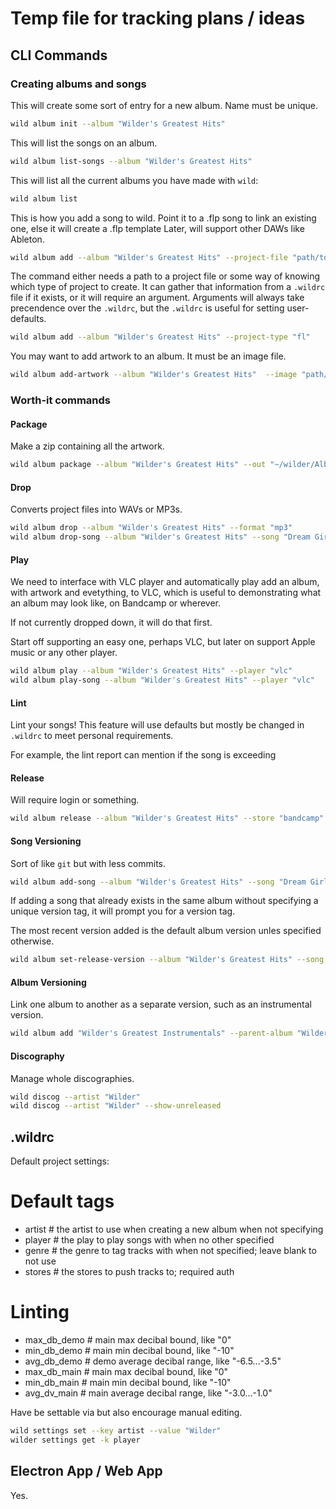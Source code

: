 # Temp file for tracking plans / ideas

## CLI Commands

### Creating albums and songs

This will create some sort of entry for a new album.
Name must be unique.

```bash
wild album init --album "Wilder's Greatest Hits"
```

This will list the songs on an album.

```bash
wild album list-songs --album "Wilder's Greatest Hits"
```

This will list all the current albums you have made with `wild`:

```bash
wild album list
```

This is how you add a song to wild.
Point it to a .flp song to link an existing one, else it will create a .flp template
Later, will support other DAWs like Ableton.

```bash
wild album add --album "Wilder's Greatest Hits" --project-file "path/to/file"  --artist "Wilder"
```

The command either needs a path to a project file or some way of knowing which type of project to create.
It can gather that information from a `.wildrc` file if it exists, or it will require an argument.
Arguments will always take precendence over the `.wildrc`, but the `.wildrc` is useful for 
setting user-defaults.

```bash
wild album add --album "Wilder's Greatest Hits" --project-type "fl"
```

You may want to add artwork to an album.
It must be an image file.

```bash
wild album add-artwork --album "Wilder's Greatest Hits"  --image "path/to/image"
```

### Worth-it commands

#### Package

Make a zip containing all the artwork.

```bash
wild album package --album "Wilder's Greatest Hits" --out "~/wilder/AlbumZips/"
```

#### Drop

Converts project files into WAVs or MP3s.

```bash
wild album drop --album "Wilder's Greatest Hits" --format "mp3"
wild album drop-song --album "Wilder's Greatest Hits" --song "Dream Girl" --format "wav"
```

#### Play

We need to interface with VLC player and automatically play add an album, with artwork and evetything, to VLC,
which is useful to demonstrating what an album may look like, on Bandcamp or wherever.

If not currently dropped down, it will do that first.

Start off supporting an easy one, perhaps VLC, but later on support Apple music or any other player.

```bash
wild album play --album "Wilder's Greatest Hits" --player "vlc"
wild album play-song --album "Wilder's Greatest Hits" --player "vlc"
```

#### Lint

Lint your songs! This feature will use defaults but mostly be changed in `.wildrc` to meet 
personal requirements.

For example, the lint report can mention if the song is exceeding 

#### Release

Will require login or something.

```bash
wild album release --album "Wilder's Greatest Hits" --store "bandcamp"
```

#### Song Versioning

Sort of like `git` but with less commits.

```bash
wild album add-song --album "Wilder's Greatest Hits" --song "Dream Girl" --version-tag "Scary Mix"
```

If adding a song that already exists in the same album without specifying a unique version tag, 
it will prompt you for a version tag.

The most recent version added is the default album version unles specified otherwise.

```bash
wild album set-release-version --album "Wilder's Greatest Hits" --song "Dream Girl" --version-tag "Main Mix"
```

#### Album Versioning

Link one album to another as a separate version, such as an instrumental version.

```bash
wild album add "Wilder's Greatest Instrumentals" --parent-album "Wilder's Greatest Hits"
```

#### Discography

Manage whole discographies.

```bash
wild discog --artist "Wilder"
wild discog --artist "Wilder" --show-unreleased 
```

## .wildrc

Default project settings:

# Default tags
* artist  # the artist to use when creating a new album when not specifying
* player  # the play to play songs with when no other specified
* genre  # the genre to tag tracks with when not specified; leave blank to not use
* stores  # the stores to push tracks to; required auth

# Linting
* max_db_demo  # main max decibal bound, like "0"
* min_db_demo  # main min decibal bound, like "-10"
* avg_db_demo  # demo average decibal range, like "-6.5...-3.5"
* max_db_main  # main max decibal bound, like "0"
* min_db_main  # main min decibal bound, like "-10"
* avg_dv_main  # main average decibal range, like "-3.0...-1.0"

Have be settable via but also encourage manual editing.

```bash
wild settings set --key artist --value "Wilder"
wilder settings get -k player
```

## Electron App / Web App

Yes.
